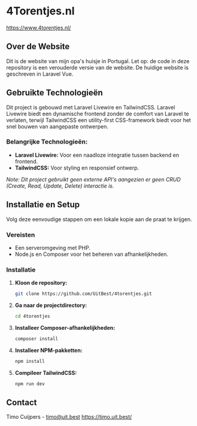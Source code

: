 # 4Torentjes.nl

https://www.4torentjes.nl/

## Over de Website
Dit is de website van mijn opa's huisje in Portugal. Let op: de code in deze repository is een verouderde versie van de website. De huidige website is geschreven in Laravel Vue.

## Gebruikte Technologieën

Dit project is gebouwd met Laravel Livewire en TailwindCSS. Laravel Livewire biedt een dynamische frontend zonder de comfort van Laravel te verlaten, terwijl TailwindCSS een utility-first CSS-framework biedt voor het snel bouwen van aangepaste ontwerpen.

### Belangrijke Technologieën:
- **Laravel Livewire:** Voor een naadloze integratie tussen backend en frontend.
- **TailwindCSS:** Voor styling en responsief ontwerp.

_Note: Dit project gebruikt geen externe API's aangezien er geen CRUD (Create, Read, Update, Delete) interactie is._

## Installatie en Setup

Volg deze eenvoudige stappen om een lokale kopie aan de praat te krijgen.

### Vereisten

- Een serveromgeving met PHP.
- Node.js en Composer voor het beheren van afhankelijkheden.

### Installatie

1. **Kloon de repository:**
   ```sh
   git clone https://github.com/UitBest/4torentjes.git
   ```
2. **Ga naar de projectdirectory:**
   ```sh
   cd 4torentjes
   ```
3. **Installeer Composer-afhankelijkheden:**
   ```sh
   composer install
   ```
4. **Installeer NPM-pakketten:**
   ```sh
   npm install
   ```
5. **Compileer TailwindCSS:**
   ```sh
   npm run dev
   ```

## Contact

Timo Cuijpers - timo@uit.best
https://timo.uit.best/
